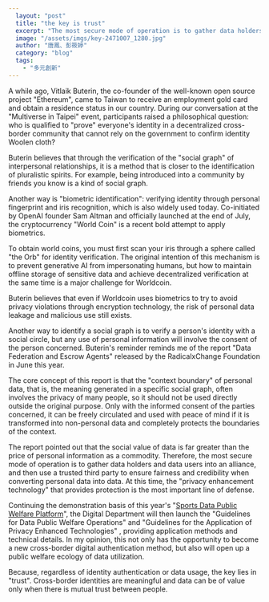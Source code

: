 ```yaml
---
  layout: "post"
  title: "the key is trust"
  excerpt: "The most secure mode of operation is to gather data holders and data users into an alliance."
  image: "/assets/imgs/key-2471007_1280.jpg"
  author: "唐鳳、彭筱婷"
  category: "blog"
  tags: 
    - "多元創新"
---
```



A while ago, Vitlaik Buterin, the co-founder of the well-known open source project "Ethereum", came to Taiwan to receive an employment gold card and obtain a residence status in our country. During our conversation at the "Multiverse in Taipei" event, participants raised a philosophical question: who is qualified to "prove" everyone's identity in a decentralized cross-border community that cannot rely on the government to confirm identity Woolen cloth? 

Buterin believes that through the verification of the "social graph" of interpersonal relationships, it is a method that is closer to the identification of pluralistic spirits. For example, being introduced into a community by friends you know is a kind of social graph. 

Another way is "biometric identification": verifying identity through personal fingerprint and iris recognition, which is also widely used today. Co-initiated by OpenAI founder Sam Altman and officially launched at the end of July, the cryptocurrency "World Coin" is a recent bold attempt to apply biometrics. 

To obtain world coins, you must first scan your iris through a sphere called "the Orb" for identity verification. The original intention of this mechanism is to prevent generative AI from impersonating humans, but how to maintain offline storage of sensitive data and achieve decentralized verification at the same time is a major challenge for Worldcoin. 

Buterin believes that even if Worldcoin uses biometrics to try to avoid privacy violations through encryption technology, the risk of personal data leakage and malicious use still exists. 

Another way to identify a social graph is to verify a person's identity with a social circle, but any use of personal information will involve the consent of the person concerned. Buterin's reminder reminds me of the report "Data Federation and Escrow Agents" released by the RadicalxChange Foundation in June this year. 

The core concept of this report is that the "context boundary" of personal data, that is, the meaning generated in a specific social graph, often involves the privacy of many people, so it should not be used directly outside the original purpose. Only with the informed consent of the parties concerned, it can be freely circulated and used with peace of mind if it is transformed into non-personal data and completely protects the boundaries of the context. 

The report pointed out that the social value of data is far greater than the price of personal information as a commodity. Therefore, the most secure mode of operation is to gather data holders and data users into an alliance, and then use a trusted third party to ensure fairness and credibility when converting personal data into data. At this time, the "privacy enhancement technology" that provides protection is the most important line of defense. 

Continuing the demonstration basis of this year's "[Sports Data Public Welfare Platform](https://www.data-sports.tw/)", the Digital Department will then launch the "Guidelines for Data Public Welfare Operations" and "Guidelines for the Application of Privacy Enhanced Technologies" , providing application methods and technical details. In my opinion, this not only has the opportunity to become a new cross-border digital authentication method, but also will open up a public welfare ecology of data utilization. 

Because, regardless of identity authentication or data usage, the key lies in "trust". Cross-border identities are meaningful and data can be of value only when there is mutual trust between people. 
